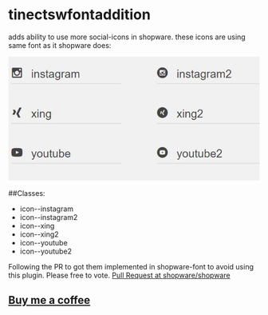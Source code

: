 # tinectswfontaddition
adds ability to use more social-icons in shopware. these icons are using same font as it shopware does:

![icons](icons.JPG)

##Classes:
- icon--instagram
- icon--instagram2
- icon--xing
- icon--xing2
- icon--youtube
- icon--youtube2

Following the PR to got them implemented in shopware-font to avoid using this plugin. Please free to vote. [Pull Request at shopware/shopware](https://github.com/shopware/shopware/pull/1540)

## [Buy me a coffee](https://www.paypal.me/tinect/)